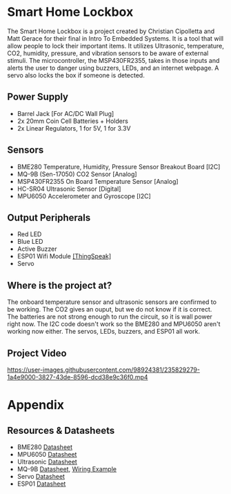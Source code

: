 # Smart Home Lockbox
The Smart Home Lockbox is a project created by Christian Cipolletta and Matt Gerace for their final in Intro To Embedded Systems. It is a tool that will allow people to lock their important items. It utilizes Ultrasonic, temperature, CO2, humidity, pressure, and vibration sensors to be aware of external stimuli. The microcontroller, the MSP430FR2355, takes in those inputs and alerts the user to danger using buzzers, LEDs, and an internet webpage. A servo also locks the box if someone is detected.

## Power Supply
* Barrel Jack [For AC/DC Wall Plug]
* 2x 20mm Coin Cell Batteries + Holders
* 2x Linear Regulators, 1 for 5V, 1 for 3.3V

## Sensors
* BME280 Temperature, Humidity, Pressure Sensor Breakout Board [I2C]
* MQ-9B (Sen-17050) CO2 Sensor [Analog]
* MSP430FR2355 On Board Temperature Sensor [Analog]
* HC-SR04 Ultrasonic Sensor [Digital]
* MPU6050 Accelerometer and Gyroscope [I2C]

## Output Peripherals
* Red LED
* Blue LED
* Active Buzzer
* ESP01 Wifi Module [[ThingSpeak]](https://thingspeak.com/channels/2104523)
* Servo

## Where is the project at?
The onboard temperature sensor and ultrasonic sensors are confirmed to be working. The CO2 gives an ouput, but we do not know if it is correct. The batteries are not strong enough to run the circuit, so it is wall power right now. The I2C code doesn't work so the BME280 and MPU6050 aren't working now either. The servos, LEDs, buzzers, and ESP01 all work.

## Project Video
https://user-images.githubusercontent.com/98924381/235829279-1a4e9000-3827-43de-8596-dcd38e9c36f0.mp4

# Appendix
## Resources & Datasheets
* BME280 [Datasheet](https://cdn-learn.adafruit.com/downloads/pdf/adafruit-bme280-humidity-barometric-pressure-temperature-sensor-breakout.pdf)
* MPU6050 [Datasheet](https://www.haoyuelectronics.com/Attachment/GY-521/mpu6050.pdf)
* Ultrasonic [Datasheet](https://cdn.sparkfun.com/datasheets/Sensors/Proximity/HCSR04.pdf)
* MQ-9B [Datasheet](https://cdn.sparkfun.com/assets/d/f/5/e/2/MQ-9B_Ver1.4__-_Manual.pdf), [Wiring Example](http://wiring.org.co/learning/basics/airqualitymq135.html)
* Servo [Datasheet](http://www.ee.ic.ac.uk/pcheung/teaching/DE1_EE/stores/sg90_datasheet.pdf)
* ESP01 [Datasheet](https://www.universal-solder.ca/downloads/esp8266_series_modules_user_manual_en.pdf)



